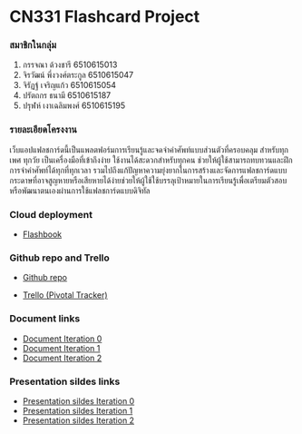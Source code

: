 # CN331 Flashcard Project

### สมาชิกในกลุ่ม

1. กรรจณา ด้วงชารี 6510615013
1. จิรวัฒน์ พึ่งวงศ์ตระกูล 6510615047
1. จิรัฏฐ์ เจริญแก้ว 6510615054
1. ปรัตถกร ธนามี 6510615187
1. ปรุฬห์ เงาเฉลิมพงศ์ 6510615195

### รายละเอียดโครงงาน

เว็บแอปแฟลชการ์ดนี้เป็นแพลตฟอร์มการเรียนรู้และจดจำคำศัพท์แบบส่วนตัวที่ครอบคลุม สำหรับทุกเพศ ทุกวัย เป็นเครื่องมือที่เข้าถึงง่าย ใช้งานได้สะดวกสำหรับทุกคน ช่วยให้ผู้ใช้สามารถทบทวนและฝึกการจำคำศัพท์ได้ทุกที่ทุกเวลา รวมไปถึงแก้ปัญหาความยุ่งยากในการสร้างและจัดการแฟลชการ์ดแบบกระดาษที่อาจสูญหายหรือเสียหายได้ง่ายช่วยให้ผู้ใช้ใช้บรรลุเป้าหมายในการเรียนรู้เพื่อเตรียมตัวสอบหรือพัฒนาตนเองผ่านการใช้แฟลชการ์ดแบบดิจิทัล

### Cloud deployment

- [Flashbook](https://flashbook.pythonanywhere.com)

### Github repo and Trello

- [Github repo](https://github.com/6510615047/CN331Project.github.io)

- [Trello (Pivotal Tracker)](https://trello.com/b/5YABm7nL/flashbook-board)

### Document links

- [Document Iteration 0](https://docs.google.com/document/d/1er6FhLIjA15bvJsXNkVrvJ4ipueN2B2I_awsXeoXCII/edit?usp=sharing)
- [Document Iteration 1](https://docs.google.com/document/d/19PM8AGwEKVdxVgDbQr7HqhgcDmyat5MpL1QzQcdjjAA/edit?usp=sharing)
- [Document Iteration 2](https://docs.google.com/document/d/1ipslSY0j61SF2FvsabJY3m3gZJpgVZsUj-rHSfNxfW0/edit?usp=sharing)

### Presentation sildes links

- [Presentation sildes Iteration 0](https://www.canva.com/design/DAGVz-E2cbk/3upQeD2VQlR1wVT2SjJEfw/view?utm_content=DAGVz-E2cbk&utm_campaign=designshare&utm_medium=link&utm_source=editor)
- [Presentation sildes Iteration 1](https://www.canva.com/design/DAGWuF_q5Xg/4s5H5USkbdqyWSxs9N7wUA/view?utm_content=DAGWuF_q5Xg&utm_campaign=designshare&utm_medium=link2&utm_source=uniquelinks&utlId=hc3b6971484)
- [Presentation sildes Iteration 2](https://www.canva.com/design/DAGXSBiiDt8/Ht8_LYxHcXAnLO5uk5jIGQ/view?utm_content=DAGXSBiiDt8&utm_campaign=designshare&utm_medium=link2&utm_source=uniquelinks&utlId=h40ed4308bd)
